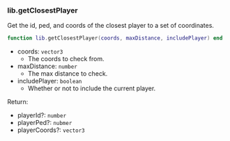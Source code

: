 ### lib.getClosestPlayer

Get the id, ped, and coords of the closest player to a set of coordinates.

```lua
function lib.getClosestPlayer(coords, maxDistance, includePlayer) end
```
* coords: `vector3`
  * The coords to check from.
* maxDistance: `number`
  * The max distance to check.
* includePlayer: `boolean`
  * Whether or not to include the current player.

Return:
* playerId?: `number`
* playerPed?: `nubmer`
* playerCoords?: `vector3`
